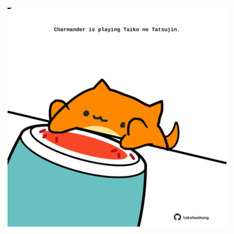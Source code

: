 <!-- built at 08/07/2023, 21:00:46 UTC -->
<p align="center">
  <img width="500" height="500" src="./ReadmeImage.svg">
</p>
